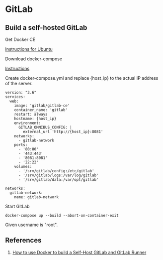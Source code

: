 # GitLab

## Build a self-hosted GitLab

Get Docker CE

[Instructions for Ubuntu](https://docs.docker.com/install/linux/docker-ce/ubuntu/)

Download docker-compose

[Instructions](https://docs.docker.com/compose/install/)

Create docker-compose.yml and replace {host\_ip} to the actual IP address of the server.

```text
version: "3.6" 
services:
  web:
    image: 'gitlab/gitlab-ce'
    container_name: 'gitlab'
    restart: always
    hostname: {host_ip}
    environment:
      GITLAB_OMNIBUS_CONFIG: |
        external_url 'http://{host_ip}:8081'
    networks:
      - gitlab-network
    ports:
      - '80:80'
      - '443:443'
      - '8081:8081'
      - '22:22'
    volumes:
      - '/srv/gitlab/config:/etc/gitlab'
      - '/srv/gitlab/logs:/var/log/gitlab'
      - '/srv/gitlab/data:/var/opt/gitlab'

networks:
  gitlab-network:
    name: gitlab-network
```

Start GitLab

```text
docker-compose up --build --abort-on-container-exit
```

Given username is "root".

## References

1. [How to use Docker to build a Self-Host GitLab and GitLab Runner](https://medium.com/@rukeith/how-to-use-docker-to-build-a-self-host-gitlab-and-gitlab-runner-781981dc4d03)

